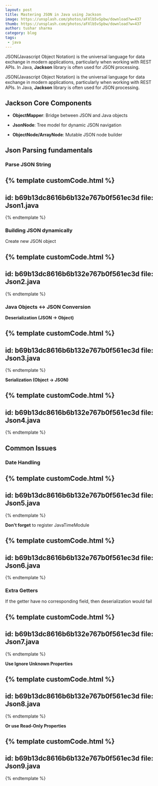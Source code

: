```yaml
---
layout: post
title: Mastering JSON in Java using Jackson
image: https://unsplash.com/photos/aFXlb5vSpbw/download?w=437
thumb: https://unsplash.com/photos/aFXlb5vSpbw/download?w=437
author: tushar sharma
category: blog
tags:
 - java
---
```


JSON(Javascript Object Notation) is the universal language for data exchange in modern applications, particularly when working with REST APIs. In Java, <b>Jackson</b> library is often used for JSON processing. <!-- truncate_here -->

JSON(Javascript Object Notation) is the universal language for data exchange in modern applications, particularly when working with REST APIs. In Java, <b>Jackson</b> library is often used for JSON processing.

## Jackson Core Components

- **ObjectMapper**: Bridge between JSON and Java objects

- **JsonNode**: Tree model for dynamic JSON navigation

- **ObjectNode/ArrayNode**: Mutable JSON node builder

## Json Parsing fundamentals

### Parse JSON String 

{% template  customCode.html %}
---
id: b69b13dc8616b6b132e767b0f561ec3d
file: Json1.java
---
{% endtemplate %}

### Building JSON dynamically

Create new JSON object

{% template  customCode.html %}
---
id: b69b13dc8616b6b132e767b0f561ec3d
file: Json2.java
---
{% endtemplate %}

### Java Objects <-> JSON Conversion

**Deserialization (JSON -> Object)**

{% template  customCode.html %}
---
id: b69b13dc8616b6b132e767b0f561ec3d
file: Json3.java
---
{% endtemplate %}

**Serialization (Object -> JSON)**

{% template  customCode.html %}
---
id: b69b13dc8616b6b132e767b0f561ec3d
file: Json4.java
---
{% endtemplate %}

## Common Issues

### Date Handling

{% template  customCode.html %}
---
id: b69b13dc8616b6b132e767b0f561ec3d
file: Json5.java
---
{% endtemplate %}

**Don't forget** to register JavaTimeModule

{% template  customCode.html %}
---
id: b69b13dc8616b6b132e767b0f561ec3d
file: Json6.java
---
{% endtemplate %}

### Extra Getters

If the getter have no corresponding field, then deserialization would fail


{% template  customCode.html %}
---
id: b69b13dc8616b6b132e767b0f561ec3d
file: Json7.java
---
{% endtemplate %}

**Use Ignore Unknown Properties**

{% template  customCode.html %}
---
id: b69b13dc8616b6b132e767b0f561ec3d
file: Json8.java
---
{% endtemplate %}

**Or use Read-Only Properties**


{% template  customCode.html %}
---
id: b69b13dc8616b6b132e767b0f561ec3d
file: Json9.java
---
{% endtemplate %}
